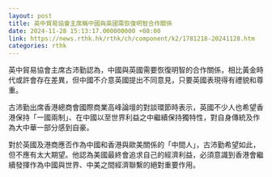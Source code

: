 ```yaml
---
layout: post
title: 英中貿易協會主席稱中國與英國需恢復明智合作關係
date: 2024-11-28 15:13:17.000000000 +08:00
link: https://news.rthk.hk/rthk/ch/component/k2/1781218-20241128.htm
categories: rthk
---
```


英中貿易協會主席古沛勤認為，中國與英國需要恢復明智的合作關係，相比黃金時代或許會存在差異，但中國不介意英國提出不同意見，只要英國表現得有禮貌和尊重。

古沛勤出席香港總商會國際商業高峰論壇的對談環節時表示，英國不少人也希望香港保持「一國兩制」、在中國以至世界利益之中繼續保持獨特性，對自身傳統及作為大中華一部分感到自豪。

對於英國及港商應否作為中國和香港與歐美關係的「中間人」，古沛勤希望如此，但不應有太大期望。他認為美國最終會追求自己的經濟利益，必須意識到香港會繼續發揮作為中國與世界、中美之間經濟聯繫的絕對重要作用。
